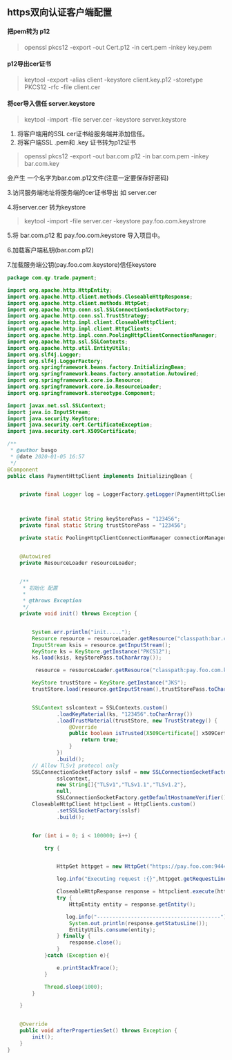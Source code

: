 ## https双向认证客户端配置



####  把pem转为 p12
> openssl pkcs12 -export -out Cert.p12 -in cert.pem -inkey key.pem 
####  p12导出cer证书 
> keytool -export -alias client -keystore client.key.p12 -storetype PKCS12  -rfc -file client.cer
####  将cer导入信任 server.keystore
> keytool -import -file server.cer -keystore server.keystore



1.  将客户端用的SSL cer证书给服务端并添加信任。
2.  将客户端SSL .pem和 .key 证书转为p12证书

>   openssl pkcs12 -export -out bar.com.p12 -in bar.com.pem -inkey bar.com.key

会产生 一个名字为bar.com.p12文件(注意一定要保存好密码)


3.访问服务端地址将服务端的cer证书导出
如 server.cer

4.将server.cer 转为keystore

>   keytool -import -file server.cer -keystore pay.foo.com.keystrore


5.将 bar.com.p12 和 pay.foo.com.keystore 导入项目中。


6.加载客户端私钥(bar.com.p12)

7.加载服务端公钥(pay.foo.com.keystore)信任keystore







```java
package com.qy.trade.payment;

import org.apache.http.HttpEntity;
import org.apache.http.client.methods.CloseableHttpResponse;
import org.apache.http.client.methods.HttpGet;
import org.apache.http.conn.ssl.SSLConnectionSocketFactory;
import org.apache.http.conn.ssl.TrustStrategy;
import org.apache.http.impl.client.CloseableHttpClient;
import org.apache.http.impl.client.HttpClients;
import org.apache.http.impl.conn.PoolingHttpClientConnectionManager;
import org.apache.http.ssl.SSLContexts;
import org.apache.http.util.EntityUtils;
import org.slf4j.Logger;
import org.slf4j.LoggerFactory;
import org.springframework.beans.factory.InitializingBean;
import org.springframework.beans.factory.annotation.Autowired;
import org.springframework.core.io.Resource;
import org.springframework.core.io.ResourceLoader;
import org.springframework.stereotype.Component;

import javax.net.ssl.SSLContext;
import java.io.InputStream;
import java.security.KeyStore;
import java.security.cert.CertificateException;
import java.security.cert.X509Certificate;

/**
 * @author busgo
 * @date 2020-01-05 16:57
 */
@Component
public class PaymentHttpClient implements InitializingBean {


    private final Logger log = LoggerFactory.getLogger(PaymentHttpClient.class);



    private final static String keyStorePass = "123456";
    private final static String trustStorePass = "123456";

    private static PoolingHttpClientConnectionManager connectionManager = null;


    @Autowired
    private ResourceLoader resourceLoader;


    /**
     * 初始化 配置
     *
     * @throws Exception
     */
    private void init() throws Exception {


        System.err.println("init.....");
        Resource resource = resourceLoader.getResource("classpath:bar.com.p12");
        InputStream ksis = resource.getInputStream();
        KeyStore ks = KeyStore.getInstance("PKCS12");
        ks.load(ksis, keyStorePass.toCharArray());

         resource = resourceLoader.getResource("classpath:pay.foo.com.keystore");

        KeyStore trustStore = KeyStore.getInstance("JKS");
        trustStore.load(resource.getInputStream(),trustStorePass.toCharArray());


        SSLContext sslcontext = SSLContexts.custom()
                .loadKeyMaterial(ks, "123456".toCharArray())
                .loadTrustMaterial(trustStore, new TrustStrategy() {
                    @Override
                    public boolean isTrusted(X509Certificate[] x509Certificates, String s) throws CertificateException {
                        return true;
                    }
                })
                .build();
        // Allow TLSv1 protocol only
        SSLConnectionSocketFactory sslsf = new SSLConnectionSocketFactory(
                sslcontext,
                new String[]{"TLSv1","TLSv1.1","TLSv1.2"},
                null,
                SSLConnectionSocketFactory.getDefaultHostnameVerifier());
        CloseableHttpClient httpclient = HttpClients.custom()
                .setSSLSocketFactory(sslsf)
                .build();


        for (int i = 0; i < 100000; i++) {

            try {


                HttpGet httpget = new HttpGet("https://pay.foo.com:9444/executeTransaction");

                log.info("Executing request :{}",httpget.getRequestLine());

                CloseableHttpResponse response = httpclient.execute(httpget);
                try {
                    HttpEntity entity = response.getEntity();

                   log.info("----------------------------------------");
                    System.out.println(response.getStatusLine());
                    EntityUtils.consume(entity);
                } finally {
                    response.close();
                }
            }catch (Exception e){

                e.printStackTrace();
            }

            Thread.sleep(1000);
        }

    }


    @Override
    public void afterPropertiesSet() throws Exception {
        init();
    }
}



```
